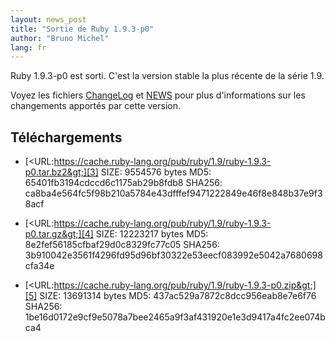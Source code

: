 ```yaml
---
layout: news_post
title: "Sortie de Ruby 1.9.3-p0"
author: "Bruno Michel"
lang: fr
---
```


Ruby 1.9.3-p0 est sorti. C\'est la version stable la plus récente de la
série 1.9.

Voyez les fichiers [ChangeLog][1] et [NEWS][2] pour plus d\'informations
sur les changements apportés par cette version.

## Téléchargements

* [&lt;URL:https://cache.ruby-lang.org/pub/ruby/1.9/ruby-1.9.3-p0.tar.bz2&gt;][3]
  SIZE: 9554576 bytes
  MD5: 65401fb3194cdccd6c1175ab29b8fdb8
  SHA256: ca8ba4e564fc5f98b210a5784e43dfffef9471222849e46f8e848b37e9f38acf

* [&lt;URL:https://cache.ruby-lang.org/pub/ruby/1.9/ruby-1.9.3-p0.tar.gz&gt;][4]
  SIZE: 12223217 bytes
  MD5: 8e2fef56185cfbaf29d0c8329fc77c05
  SHA256: 3b910042e3561f4296fd95d96bf30322e53eecf083992e5042a7680698cfa34e

* [&lt;URL:https://cache.ruby-lang.org/pub/ruby/1.9/ruby-1.9.3-p0.zip&gt;][5]
  SIZE: 13691314 bytes
  MD5: 437ac529a7872c8dcc956eab8e7e6f76
  SHA256: 1be16d0172e9cf9e5078a7bee2465a9f3af431920e1e3d9417a4fc2ee074bca4



[1]: https://svn.ruby-lang.org/repos/ruby/tags/v1_9_3_0/ChangeLog
[2]: https://svn.ruby-lang.org/repos/ruby/tags/v1_9_3_0/NEWS
[3]: https://cache.ruby-lang.org/pub/ruby/1.9/ruby-1.9.3-p0.tar.bz2
[4]: https://cache.ruby-lang.org/pub/ruby/1.9/ruby-1.9.3-p0.tar.gz
[5]: https://cache.ruby-lang.org/pub/ruby/1.9/ruby-1.9.3-p0.zip
